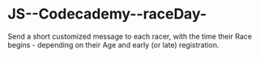 # JS--Codecademy--raceDay-
Send a short customized message to each racer, with the time their Race begins - depending on their Age and early (or late) registration.
